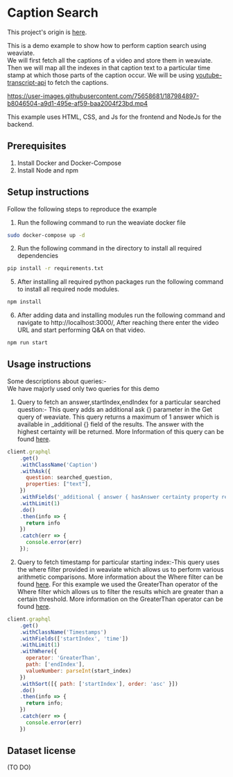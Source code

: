 # Caption Search

This project's origin is [here](https://github.com/weaviate/weaviate-examples/tree/main/caption%20search).

This is a demo example to show how to perform caption search using weaviate. \
We will first fetch all the captions of a video and store them in weaviate. Then we will map all the indexes in that caption text to a particular time stamp at which those parts of the caption occur. We will be using [youtube-transcript-api](https://pypi.org/project/youtube-transcript-api/) to fetch the captions.

https://user-images.githubusercontent.com/75658681/187984897-b8046504-a9d1-495e-af59-baa2004f23bd.mp4

This example uses HTML, CSS, and Js for the frontend and NodeJs for the backend. 

## Prerequisites
1. Install Docker and Docker-Compose
2. Install Node and npm

## Setup instructions

Follow the following steps to reproduce the example 
1. Run the following command to run the weaviate docker file 
```bash
sudo docker-compose up -d
``` 

2. Run the following command in the directory to install all required dependencies 
```bash
pip install -r requirements.txt
``` 
5. After installing all required python packages run the following command to install all required node modules.
```bash
npm install
``` 
6. After adding data and installing modules run the following command and navigate to http://localhost:3000/, After reaching there enter the video URL and start performing Q&A on that video.
```bash
npm run start
``` 

## Usage instructions

Some descriptions about queries:- \
We have majorly used only two queries for this demo
1. Query to fetch an answer,startIndex,endIndex for a particular searched question:- This query adds an additional ask {} parameter in the Get query of weaviate. This query returns a maximum of 1 answer which is available in _additional {} field of the results. The answer with the highest certainty will be returned. More Information of this query can be found [here]([https://weaviate.io/developers/weaviate/current/graphql-references/filters.html#like-operator](https://weaviate.io/developers/weaviate/current/reader-generator-modules/qna-transformers.html)).
```js
client.graphql
    .get()
    .withClassName('Caption')
    .withAsk({
      question: searched_question,
      properties: ["text"],
    })
    .withFields('_additional { answer { hasAnswer certainty property result startPosition endPosition } }')
    .withLimit(1)
    .do()
    .then(info => {
      return info
    })
    .catch(err => {
      console.error(err)
    });
```

2. Query to fetch timestamp for particular starting index:-This query uses the where filter provided in weaviate which allows us to perform various arithmetic comparisons. More information about the Where filter can be found [here](https://weaviate.io/developers/weaviate/current/graphql-references/filters.html#where-filter). For this example we used the GreaterThan operator of the Where filter which allows us to filter the results which are greater than a certain threshold. More information on the GreaterThan operator can be found [here](https://weaviate.io/developers/weaviate/current/graphql-references/filters.html#where-filter).
```js
client.graphql
    .get()
    .withClassName('Timestamps')
    .withFields(['startIndex', 'time'])
    .withLimit(1)
    .withWhere({
      operator: 'GreaterThan',
      path: ['endIndex'],
      valueNumber: parseInt(start_index)
    })
    .withSort([{ path: ['startIndex'], order: 'asc' }])
    .do()
    .then(info => {
      return info;
    })
    .catch(err => {
      console.error(err)
    })
```

## Dataset license
(TO DO) 
